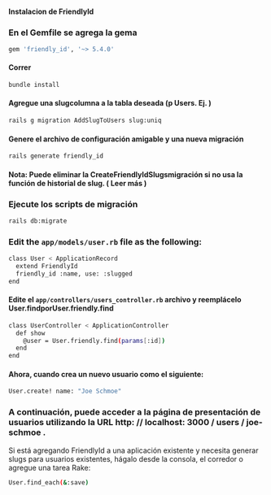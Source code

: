 #### Instalacion de FriendlyId

### En el Gemfile se agrega la gema


```sh
gem 'friendly_id', '~> 5.4.0'
```

#### Correr 

```sh
bundle install
```

#### Agregue una slugcolumna a la tabla deseada (p Users. Ej. )

```sh
rails g migration AddSlugToUsers slug:uniq
```

#### Genere el archivo de configuración amigable y una nueva migración

```sh
rails generate friendly_id
```

#### Nota: Puede eliminar la CreateFriendlyIdSlugsmigración si no usa la función de historial de slug. ( Leer más )

### Ejecute los scripts de migración

```sh
rails db:migrate
```

### Edit the `app/models/user.rb` file as the following:


```sh
class User < ApplicationRecord
  extend FriendlyId
  friendly_id :name, use: :slugged
end
```

#### Edite el `app/controllers/users_controller.rb` archivo y reemplácelo User.findporUser.friendly.find

```sh
class UserController < ApplicationController
  def show
    @user = User.friendly.find(params[:id])
  end
end
```

#### Ahora, cuando crea un nuevo usuario como el siguiente:
```sh
User.create! name: "Joe Schmoe"
```

### A continuación, puede acceder a la página de presentación de usuarios utilizando la URL http: // localhost: 3000 / users / joe-schmoe .

Si está agregando FriendlyId a una aplicación existente y necesita generar slugs para usuarios existentes, hágalo desde la consola, el corredor o agregue una tarea Rake:

```sh
User.find_each(&:save)
```

